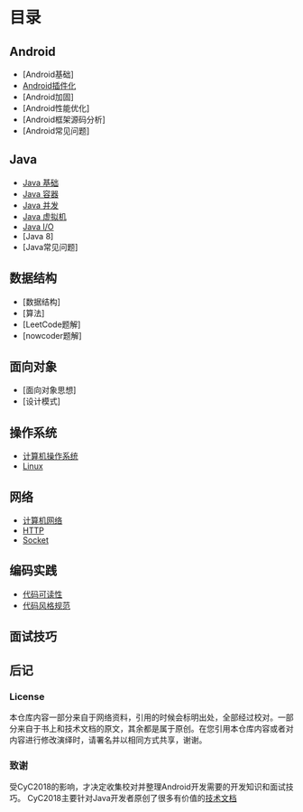 
# 目录

## Android

- [Android基础]
- [Android插件化](https://github.com/Demo-H/Android-Notes/blob/master/notes/android/Android%20插件化目录.md)
- [Android加固]
- [Android性能优化]
- [Android框架源码分析]
- [Android常见问题]

## Java

- [Java 基础](https://github.com/Demo-H/Android-Notes/blob/master/notes/java/java%20基础.md)
- [Java 容器](https://github.com/Demo-H/Android-Notes/blob/master/notes/java/java%20容器.md)
- [Java 并发](https://github.com/Demo-H/Android-Notes/blob/master/notes/java/java%20并发.md)
- [Java 虚拟机](https://github.com/Demo-H/Android-Notes/blob/master/notes/java/java%20虚拟机.md)
- [Java I/O](https://github.com/Demo-H/Android-Notes/blob/master/notes/java/java%20IO.md)
- [Java 8]
- [Java常见问题]

## 数据结构

- [数据结构]
- [算法]
- [LeetCode题解]
- [nowcoder题解]

## 面向对象

- [面向对象思想]
- [设计模式]

## 操作系统

- [计算机操作系统](https://github.com/CyC2018/CS-Notes/blob/master/notes/计算机操作系统%20-%20目录.md)
- [Linux](https://github.com/CyC2018/CS-Notes/blob/master/notes/Linux.md)

## 网络 

- [计算机网络](https://github.com/CyC2018/CS-Notes/blob/master/notes/计算机网络%20-%20目录.md)
- [HTTP](https://github.com/CyC2018/CS-Notes/blob/master/notes/HTTP.md)
- [Socket](https://github.com/CyC2018/CS-Notes/blob/master/notes/Socket.md)

## 编码实践

- [代码可读性](https://github.com/CyC2018/CS-Notes/blob/master/notes/代码可读性.md)
- [代码风格规范](https://github.com/CyC2018/CS-Notes/blob/master/notes/代码风格规范.md)

## 面试技巧

## 后记

### License
本仓库内容一部分来自于网络资料，引用的时候会标明出处，全部经过校对。一部分来自于书上和技术文档的原文，其余都是属于原创。在您引用本仓库内容或者对内容进行修改演绎时，请署名并以相同方式共享，谢谢。

### 致谢
受CyC2018的影响，才决定收集校对并整理Android开发需要的开发知识和面试技巧。 CyC2018主要针对Java开发者原创了很多有价值的[技术文档](https://github.com/CyC2018/CS-Notes) 

